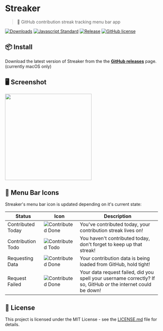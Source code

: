# Streaker
> 🐙 GitHub contribution streak tracking menu bar app

[![Downloads](https://img.shields.io/github/downloads/jamiestraw/streaker/total.svg)](https://github.com/feross/standard)
[![Javascript Standard](https://img.shields.io/badge/code%20style-standard-brightgreen.svg)](https://github.com/feross/standard)
[![Release](https://img.shields.io/github/release/jamiestraw/streaker.svg)](https://github.com/jamiestraw/streaker/releases)
[![GitHub license](https://img.shields.io/badge/license-MIT-blue.svg)](https://raw.githubusercontent.com/jamiestraw/streaker/master/LICENSE.md)

## 📦 Install

Download the latest version of Streaker from the the **[GitHub releases](https://github.com/jamiestraw/streaker/releases)** page. (currently macOS only)

## 🖥 Screenshot

<img src="https://github.com/jamiestraw/streaker/raw/master/screenshot.png" width="285">

## 🐙 Menu Bar Icons

Streaker's menu bar icon is updated depending on it's current state:

| Status | Icon | Description |
| ------ | ---- | ----------- |
| Contributed Today | ![Contributed Done](https://github.com/jamiestraw/streaker/raw/master/app/doneTemplate@2x.png) | You've contributed today, your contribution streak lives on! |
| Contribution Todo | ![Contributed Todo](https://github.com/jamiestraw/streaker/raw/master/app/todoTemplate@2x.png) | You haven't contributed today, don't forget to keep up that streak! |
| Requesting Data | ![Contributed Done](https://github.com/jamiestraw/streaker/raw/master/app/loadTemplate@2x.png) | Your contribution data is being loaded from GitHub, hold tight! |
| Request Failed | ![Contributed Done](https://github.com/jamiestraw/streaker/raw/master/app/failTemplate@2x.png) | Your data request failed, did you spell your username correctly? If so, GitHub *or* the internet could be down! |

## 📄 License

This project is licensed under the MIT License - see the [LICENSE.md](LICENSE.md) file for details.
